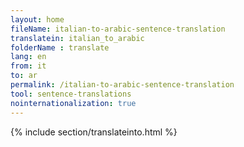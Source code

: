 ```yaml
---
layout: home
fileName: italian-to-arabic-sentence-translation
translatein: italian_to_arabic
folderName : translate
lang: en
from: it
to: ar
permalink: /italian-to-arabic-sentence-translation
tool: sentence-translations
nointernationalization: true
---
```

{% include section/translateinto.html %}
